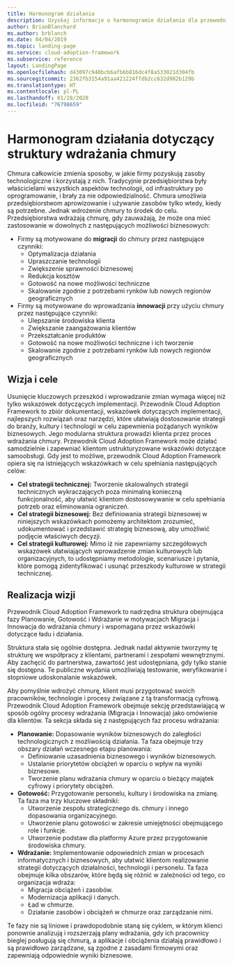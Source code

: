 ```yaml
---
title: Harmonogram działania
description: Uzyskaj informacje o harmonogramie działania dla przewodnika Microsoft Cloud Adoption Framework dla platformy Azure.
author: BrianBlanchard
ms.author: brblanch
ms.date: 04/04/2019
ms.topic: landing-page
ms.service: cloud-adoption-framework
ms.subservice: reference
layout: LandingPage
ms.openlocfilehash: d43097c940bcb6afb6b816dc4f8a533021d304fb
ms.sourcegitcommit: 2362fb3154a91aa421224ffdb2cc632d982b129b
ms.translationtype: HT
ms.contentlocale: pl-PL
ms.lasthandoff: 01/28/2020
ms.locfileid: "76798659"
---
```

# <a name="cloud-adoption-framework-roadmap"></a>Harmonogram działania dotyczący struktury wdrażania chmury

Chmura całkowicie zmienia sposoby, w jakie firmy pozyskują zasoby technologiczne i korzystają z nich. Tradycyjnie przedsiębiorstwa były właścicielami wszystkich aspektów technologii, od infrastruktury po oprogramowanie, i brały za nie odpowiedzialność. Chmura umożliwia przedsiębiorstwom aprowizowanie i używanie zasobów tylko wtedy, kiedy są potrzebne. Jednak wdrożenie chmury to środek do celu. Przedsiębiorstwa wdrażają chmurę, gdy zauważają, że może ona mieć zastosowanie w dowolnych z następujących możliwości biznesowych:

- Firmy są motywowane do **migracji** do chmury przez następujące czynniki:
  - Optymalizacja działania
  - Upraszczanie technologii
  - Zwiększenie sprawności biznesowej
  - Redukcja kosztów
  - Gotowość na nowe możliwości techniczne
  - Skalowanie zgodnie z potrzebami rynków lub nowych regionów geograficznych
- Firmy są motywowane do wprowadzania **innowacji** przy użyciu chmury przez następujące czynniki:
  - Ulepszanie środowiska klienta
  - Zwiększanie zaangażowania klientów
  - Przekształcanie produktów
  - Gotowość na nowe możliwości techniczne i ich tworzenie
  - Skalowanie zgodnie z potrzebami rynków lub nowych regionów geograficznych

## <a name="vision-and-objectives"></a>Wizja i cele

Usunięcie kluczowych przeszkód i wprowadzanie zmian wymaga więcej niż tylko wskazówek dotyczących implementacji. Przewodnik Cloud Adoption Framework to zbiór dokumentacji, wskazówek dotyczących implementacji, najlepszych rozwiązań oraz narzędzi, które ułatwiają dostosowanie strategii do branży, kultury i technologii w celu zapewnienia pożądanych wyników biznesowych. Jego modularna struktura prowadzi klienta przez proces wdrażania chmury. Przewodnik Cloud Adoption Framework może działać samodzielnie i zapewniać klientom ustrukturyzowane wskazówki dotyczące samoobsługi. Gdy jest to możliwe, przewodnik Cloud Adoption Framework opiera się na istniejących wskazówkach w celu spełniania następujących celów:

- **Cel strategii technicznej:** Tworzenie skalowalnych strategii technicznych wykraczających poza minimalną konieczną funkcjonalność, aby ułatwić klientom dostosowywanie w celu spełniania potrzeb oraz eliminowania ograniczeń.
- **Cel strategii biznesowej:** Bez definiowania strategii biznesowej w niniejszych wskazówkach pomożemy architektom zrozumieć, udokumentować i przedstawić strategię biznesową, aby umożliwić podjęcie właściwych decyzji.
- **Cel strategii kulturowej:** Mimo iż nie zapewniamy szczegółowych wskazówek ułatwiających wprowadzenie zmian kulturowych lub organizacyjnych, to udostępniamy metodologie, scenariusze i pytania, które pomogą zidentyfikować i usunąć przeszkody kulturowe w strategii technicznej.

## <a name="fulfilling-the-vision"></a>Realizacja wizji

Przewodnik Cloud Adoption Framework to nadrzędna struktura obejmująca fazy Planowanie, Gotowość i Wdrażanie w motywacjach Migracja i Innowacja do wdrażania chmury i wspomagana przez wskazówki dotyczące ładu i działania.

Struktura stała się ogólnie dostępna. Jednak nadal aktywnie tworzymy tę strukturę we współpracy z klientami, partnerami i zespołami wewnętrznymi. Aby zachęcić do partnerstwa, zawartość jest udostępniana, gdy tylko stanie się dostępna. Te publiczne wydania umożliwiają testowanie, weryfikowanie i stopniowe udoskonalanie wskazówek. 

Aby pomyślnie wdrożyć chmurę, klient musi przygotować swoich pracowników, technologie i procesy związane z tą transformacją cyfrową. Przewodnik Cloud Adoption Framework obejmuje sekcję przedstawiającą w sposób ogólny procesy wdrażania (Migracja i Innowacja) jako omówienie dla klientów. Ta sekcja składa się z następujących faz procesu wdrażania:

- **Planowanie:** Dopasowanie wyników biznesowych do zaległości technologicznych z możliwością działania. Ta faza obejmuje trzy obszary działań wczesnego etapu planowania:
  - Definiowanie uzasadnienia biznesowego i wyników biznesowych.
  - Ustalanie priorytetów obciążeń w oparciu o wpływ na wyniki biznesowe.
  - Tworzenie planu wdrażania chmury w oparciu o bieżący majątek cyfrowy i priorytety obciążeń.
- **Gotowość:** Przygotowanie personelu, kultury i środowiska na zmianę. Ta faza ma trzy kluczowe składniki:
  - Utworzenie zespołu strategicznego ds. chmury i innego dopasowania organizacyjnego.
  - Utworzenie planu gotowości w zakresie umiejętności obejmującego role i funkcje.
  - Utworzenie podstaw dla platformy Azure przez przygotowanie środowiska chmury.
- **Wdrażanie:** Implementowanie odpowiednich zmian w procesach informatycznych i biznesowych, aby ułatwić klientom realizowanie strategii dotyczących działalności, technologii i personelu. Ta faza obejmuje kilka obszarów, które będą się różnić w zależności od tego, co organizacja wdraża:
  - Migracja obciążeń i zasobów.
  - Modernizacja aplikacji i danych.
  - Ład w chmurze.
  - Działanie zasobów i obciążeń w chmurze oraz zarządzanie nimi.

Te fazy nie są liniowe i prawdopodobnie staną się cyklem, w którym klienci ponownie analizują i rozszerzają plany wdrażania, gdy ich pracownicy bieglej posługują się chmurą, a aplikacje i obciążenia działają prawidłowo i są prawidłowo zarządzane, są zgodne z zasadami firmowymi oraz zapewniają odpowiednie wyniki biznesowe.
